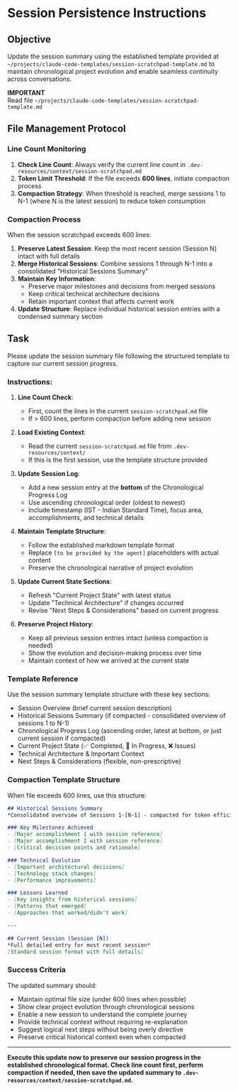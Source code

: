 # Session Persistence Instructions

## Objective
Update the session summary using the established template provided at `~/projects/claude-code-templates/session-scratchpad-template.md` to maintain chronological project evolution and enable seamless continuity across conversations.

**IMPORTANT**   
Read file `~/projects/claude-code-templates/session-scratchpad-template.md`

## File Management Protocol

### Line Count Monitoring
1. **Check Line Count**: Always verify the current line count in `.dev-resources/context/session-scratchpad.md`
2. **Token Limit Threshold**: If the file exceeds **600 lines**, initiate compaction process
3. **Compaction Strategy**: When threshold is reached, merge sessions 1 to N-1 (where N is the latest session) to reduce token consumption

### Compaction Process
When the session scratchpad exceeds 600 lines:

1. **Preserve Latest Session**: Keep the most recent session (Session N) intact with full details
2. **Merge Historical Sessions**: Combine sessions 1 through N-1 into a consolidated "Historical Sessions Summary"
3. **Maintain Key Information**: 
   - Preserve major milestones and decisions from merged sessions
   - Keep critical technical architecture decisions
   - Retain important context that affects current work
4. **Update Structure**: Replace individual historical session entries with a condensed summary section

## Task
Please update the session summary file following the structured template to capture our current session progress.

### Instructions:
1. **Line Count Check**: 
   - First, count the lines in the current `session-scratchpad.md` file
   - If > 600 lines, perform compaction before adding new session

2. **Load Existing Context**: 
   - Read the current `session-scratchpad.md` file from `.dev-resources/context/`
   - If this is the first session, use the template structure provided

3. **Update Session Log**:
   - Add a new session entry at the **bottom** of the Chronological Progress Log
   - Use ascending chronological order (oldest to newest)
   - Include timestamp (IST - Indian Standard Time), focus area, accomplishments, and technical details

4. **Maintain Template Structure**:
   - Follow the established markdown template format
   - Replace `[to be provided by the agent]` placeholders with actual content
   - Preserve the chronological narrative of project evolution

5. **Update Current State Sections**:
   - Refresh "Current Project State" with latest status
   - Update "Technical Architecture" if changes occurred
   - Revise "Next Steps & Considerations" based on current progress

6. **Preserve Project History**:
   - Keep all previous session entries intact (unless compaction is needed)
   - Show the evolution and decision-making process over time
   - Maintain context of how we arrived at the current state

### Template Reference
Use the session summary template structure with these key sections:
- Session Overview (brief current session description)
- Historical Sessions Summary (if compacted - consolidated overview of sessions 1 to N-1)
- Chronological Progress Log (ascending order, latest at bottom, or just current session if compacted)
- Current Project State (✅ Completed, 🔄 In Progress, ❌ Issues)
- Technical Architecture & Important Context
- Next Steps & Considerations (flexible, non-prescriptive)

### Compaction Template Structure
When file exceeds 600 lines, use this structure:

```markdown
## Historical Sessions Summary
*Consolidated overview of Sessions 1-[N-1] - compacted for token efficiency*

### Key Milestones Achieved
- [Major accomplishment 1 with session reference]
- [Major accomplishment 2 with session reference]
- [Critical decision points and rationale]

### Technical Evolution
- [Important architectural decisions]
- [Technology stack changes]
- [Performance improvements]

### Lessons Learned
- [Key insights from historical sessions]
- [Patterns that emerged]
- [Approaches that worked/didn't work]

---

## Current Session (Session [N])
*Full detailed entry for most recent session*
[Standard session format with full details]
```

### Success Criteria
The updated summary should:
- Maintain optimal file size (under 600 lines when possible)
- Show clear project evolution through chronological sessions
- Enable a new session to understand the complete journey
- Provide technical context without requiring re-explanation
- Suggest logical next steps without being overly directive
- Preserve critical historical context even when compacted

---

**Execute this update now to preserve our session progress in the established chronological format. Check line count first, perform compaction if needed, then save the updated summary to `.dev-resources/context/session-scratchpad.md`.**